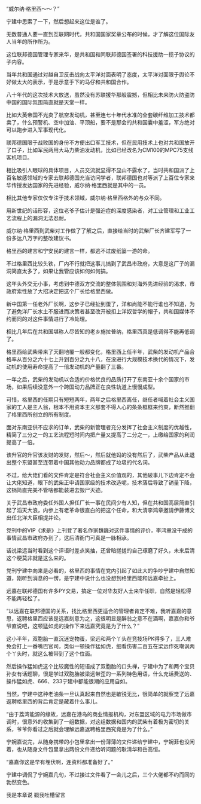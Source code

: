 “威尔纳·格里西～～？”

宁建中思索了一下，然后想起来这位是谁了。

无数普通人要一直到互联网时代，共和国国家奖章公布的时候，才了解这位国际友人当年的所作所为。

这位联邦德国管理专家来华，是共和国和同联邦德国签署的科技援助一揽子协议的子内容。

当年共和国通过对越自卫反击战向太平洋对面表明了态度，太平洋对面限于舆论不好做太大的表示，于是示意手下的马仔和共和国合作。

八十年代的这次技术大放送，虽然没有苏联援华那般震撼，但相比未来防火防盗防中国的国际氛围简直就是天堂一样。

比如大英帝国不光卖了航空发动机，甚至连七十年代水准的全套碳纤维加工技术都卖了，什么预警机、空中加油、平顶船，要不是那会的共和国囊中羞涩，军方绝对可以跑步进入军事现代化。

联邦德国限于战败国的身份不方便出口军工技术，但在民用技术上也对共和国放开了口子，比如军民两用大马力柴油发动机，比如已经改名为CM100的MPC75支线客机项目。

相比吸引人眼球的具体项目，人员交流就显得不显山不露水了，当时共和国派了上百名敏感领域的专家去联邦德国充当访问学者，联邦德国也对等派了上百位专家来华传授发达国家的先进经验，威尔纳·格里西就是其中的一员。

相比其他专家仅仅专注于技术领域，威尔纳·格里西格外的与众不同。

用新世纪的话形容，这位老爷子估计是强迫症的深度感染者，对工业管理和工业工艺流程上的漏洞无法忍耐。

威尔纳·格里西到武柴对工作做了了解之后，直接给当时的武柴厂长齐建军写了一份多达八万字的整改建议书。

格里西的建言和宁安民的建言一样，都逃不过废纸篓一游的命。

不过格里西比较头铁，厂内不行就把这事儿搞到了武昌市政府，大意是这厂子的漏洞简直太多了，如果让我管应该如何如何搞。

这年头外交无小事，考虑到中德双方交流的整体氛围和对海外先进经验的渴求，市政府索性放了大招决定把这个厂长给格里西做。

新中国第一任老外厂长啊，这步子已经扯到蛋了，洋和尚能不能行谁也不知道，为了避免洋厂长水土不服进而决策者甚至改开被扣上洋奴哲学的帽子，共和国媒体不约而同的对这件事情进行了冷处理。

相比几年后在共和国堪称人尽皆知的老乡施拉普纳，格里西真是低调得不能再低调了。

格里西给武柴带来了天翻地覆一般都变化，格里西上任半年，武柴的发动机产品合格率从百分之六十七上升到百分之九十八，在没进行大规模技术换代的情况下，发动机的使用寿命提高了一倍发动机的产量翻了三番。

一年之后，武柴的发动机以合适的价格优良的品质打开了东南亚十余个国家的市场，如果后续没意外一个跨国动力品牌正在良性轨道上慢慢成型。

可惜，格里西的任期只有短短两年，两年之后格里西离任，继任者喊着社会主义国家的工人是主人翁，根本不用资本主义那套不得人心的条条框框来约束，断然推翻了格里西所创立的所有制度。

面对东南亚供不应求的订单，武柴的新管理者充分发挥了社会主义制度的优越性，精简了三分之一的工艺流程短时间内把产量又提高了二分之一，上缴给国家的利润提高了一倍。

该升官的升官该发财的发财，然后～，然后就他妈的没有然后了，武柴产品从此退出整个东盟甚至连带着中国其他动力品牌都成了垃圾的代名词。

不过，给大佬们看的文件肯定是符合社会主义价值观的，其他破事儿下边肯定不会让大佬知道，眼下的武柴正申请国家级的技术改造呢，技术落后导致了销量下降，这锅简直完美不管啥都能装进去毁尸灭迹。

关于武昌市政府委任外国人担任厂长一事在民间少有人知，但在共和国高层简直引起了滔天大浪，内参上有老革命很直白的把这个任命，和大清李鸿章邀请伊藤博文出任北洋大臣相提并论。

党刊中的VIP《求是》上刊登了著名作家魏巍对这件事情的评价，李鸿章没干成的事情武昌市政府办到了，这后清衙门可真是一脉相承。

话说梁远当时看到这个评语时差点笑抽，还曾暗搓搓的自己琢磨了好久，未来后清这个梗莫非就是这么来的。

党刊宁建中向来是必看的，格里西的事情在党内引起了如此大的争吵宁建中自然知道，刚听到消息的一愣，是宁建中说什么也没想到格里西能和远嘉牵扯上。

远嘉在联邦德国有许多PY交易，搞定一位对华友好人士来华任职，自然是轻松得不能再轻松了。

“以远嘉在联邦德国的关系，找比格里西更适合的管理者肯定不难，我听嘉嘉的意思，返聘格里西应该是远嘉刻意为之，这很明显是醉翁之意不在酒啊，嘉嘉你和爷爷直说吧，这顿猛如虎的操作下来远嘉究竟是为了什么？”

这小半年，双胞胎一直沉迷宠物蛋，梁远和两个丫头在竞技场PK得多了，三人难免会打上一番嘴巴官司，类似一顿操作猛如虎，细看伤害二百五在梁远作死嘲讽两个丫头时，就这么被带到了这个位面。

然后操作猛如虎这个比较魔性的短语成了双胞胎的口头禅，宁建中为了和两个宝贝孙女有话题聊，很是学过双胞胎被梁远带歪的一系列特色用语，什么充话费送的、操作猛如虎、666、233宁建中都能很潮的应用自如。

当然，宁建中这种老油条一旦认真起来自然也是敏锐无比，很简单的就察觉了远嘉返聘格里西的背后肯定是藏着什么事儿。

“由于荔湾能源的缘故，远嘉在港岛的商业情报机构，对东盟区域的电力市场做市调时，很意外的收集到了一组数据，对这组数据和国内的武柴有着极为密切的关系，爷爷你看过之后就会理解远嘉返聘格里西究竟是为了什么。”

宁婉嘉说完，从随身携带的小包里拿出一份薄薄的文件递给宁建中，宁婉菲也没闲着，也从随身文件包里拿出两份文件递给听问题的耿清华和岳高恒。

“嘉嘉你这是早有埋伏啊，连资料都准备好了。”

宁建中调侃了宁婉嘉几句，不过接过文件看了一会儿之后，三个大佬都不约而同的勃然变色。

我是本章说 戳我吐槽留言